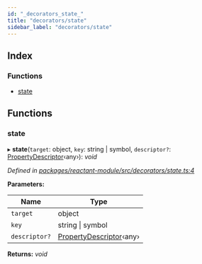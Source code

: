 ```yaml
---
id: "_decorators_state_"
title: "decorators/state"
sidebar_label: "decorators/state"
---
```


## Index

### Functions

* [state](_decorators_state_.md#state)

## Functions

###  state

▸ **state**(`target`: object, `key`: string | symbol, `descriptor?`: [PropertyDescriptor](../interfaces/_interfaces_.propertydescriptor.md)‹any›): *void*

*Defined in [packages/reactant-module/src/decorators/state.ts:4](https://github.com/unadlib/reactant/blob/93937ba/packages/reactant-module/src/decorators/state.ts#L4)*

**Parameters:**

Name | Type |
------ | ------ |
`target` | object |
`key` | string &#124; symbol |
`descriptor?` | [PropertyDescriptor](../interfaces/_interfaces_.propertydescriptor.md)‹any› |

**Returns:** *void*
